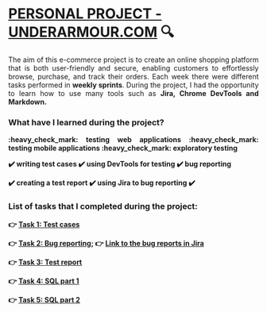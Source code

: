 
# [PERSONAL PROJECT - UNDERARMOUR.COM](https://www.underarmour.com/en-us/)  :mag:

<p align="justify">The aim of this e-commerce project is to create an online shopping platform that is both user-friendly and secure, enabling customers to effortlessly browse, purchase, and track their orders. Each week there were different tasks performed in <b>weekly sprints</b>. During the project, I had the opportunity to learn how to use many tools such as <b>Jira, Chrome DevTools and <b>Markdown</b>.</p>

### What have I learned during the project?

<p align="justify">:heavy_check_mark: testing web applications :heavy_check_mark: testing mobile applications :heavy_check_mark: exploratory testing

:heavy_check_mark: writing test cases :heavy_check_mark: using DevTools for testing :heavy_check_mark: bug reporting 

:heavy_check_mark: creating a test report :heavy_check_mark: using Jira to bug reporting :heavy_check_mark: </p>

### List of tasks that I completed during the project:

👉 [Task 1: Test cases](https://docs.google.com/spreadsheets/d/1fwttaxo9Lh59xjd4034dEC082zfP9GfW/edit#gid=1881651618)

👉 [Task 2: Bug reporting](https://docs.google.com/spreadsheets/d/1Cv3nn0Q9dD_VqTctmE9bg4JclOPpa_6z/edit?usp=drive_link&ouid=101099971300589548082&rtpof=true&sd=true); 👉 [ Link to the bug reports in Jira ](https://denisqatester.atlassian.net/jira/software/projects/PROJ/boards/2?atlOrigin=eyJpIjoiODIxMTNlOWY4YjAyNGE0Y2FkZGE4N2I0M2E3ZjJkNWUiLCJwIjoiaiJ9)

👉 [Task 3: Test report](https://docs.google.com/document/d/1469svFx3vfYzzE4dHN1AeK5NWmnm1YeX/edit?usp=drive_link&ouid=101099971300589548082&rtpof=true&sd=true)

👉 [Task 4: SQL part 1](https://github.com/k-czekaj/challenge_portfolio_katarzyna/blob/main/Task5.md)

👉 [Task 5: SQL part 2](https://github.com/k-czekaj/challenge_portfolio_katarzyna/blob/main/Task6.md)
